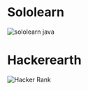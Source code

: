 # Sololearn
![sololearn java](https://user-images.githubusercontent.com/99003477/158041412-45a27702-9c9f-42af-913c-7ebca3373609.png)
# Hackerearth
![Hacker Rank](https://user-images.githubusercontent.com/99003477/158041414-d563adb1-a114-41eb-ac2c-6d8d7fb409df.png)
